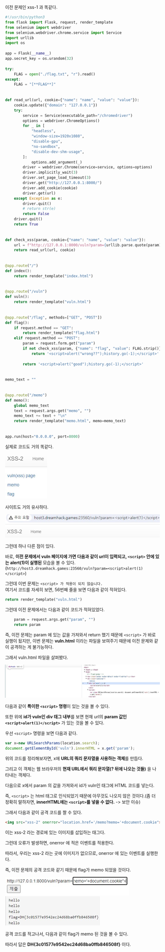 이전 문제인 xss-1 과 똑같다.  

```python
#!/usr/bin/python3
from flask import Flask, request, render_template
from selenium import webdriver
from selenium.webdriver.chrome.service import Service
import urllib
import os

app = Flask(__name__)
app.secret_key = os.urandom(32)

try:
    FLAG = open("./flag.txt", "r").read()
except:
    FLAG = "[**FLAG**]"


def read_url(url, cookie={"name": "name", "value": "value"}):
    cookie.update({"domain": "127.0.0.1"})
    try:
        service = Service(executable_path="/chromedriver")
        options = webdriver.ChromeOptions()
        for _ in [
            "headless",
            "window-size=1920x1080",
            "disable-gpu",
            "no-sandbox",
            "disable-dev-shm-usage",
        ]:
            options.add_argument(_)
        driver = webdriver.Chrome(service=service, options=options)
        driver.implicitly_wait(3)
        driver.set_page_load_timeout(3)
        driver.get("http://127.0.0.1:8000/")
        driver.add_cookie(cookie)
        driver.get(url)
    except Exception as e:
        driver.quit()
        # return str(e)
        return False
    driver.quit()
    return True


def check_xss(param, cookie={"name": "name", "value": "value"}):
    url = f"http://127.0.0.1:8000/vuln?param={urllib.parse.quote(param)}"
    return read_url(url, cookie)


@app.route("/")
def index():
    return render_template("index.html")


@app.route("/vuln")
def vuln():
    return render_template("vuln.html")


@app.route("/flag", methods=["GET", "POST"])
def flag():
    if request.method == "GET":
        return render_template("flag.html")
    elif request.method == "POST":
        param = request.form.get("param")
        if not check_xss(param, {"name": "flag", "value": FLAG.strip()}):
            return '<script>alert("wrong??");history.go(-1);</script>'

        return '<script>alert("good");history.go(-1);</script>'


memo_text = ""


@app.route("/memo")
def memo():
    global memo_text
    text = request.args.get("memo", "")
    memo_text += text + "\n"
    return render_template("memo.html", memo=memo_text)


app.run(host="0.0.0.0", port=8000)
```

실제로 코드도 거의 똑같다.  

<img src="3.jpg">  

사이트도 거의 유사하다.  

<img src="4.jpg">  

그런데 하나 다른 점이 있다.  

바로, **이전 문제에서 vuln 페이지에 가면 다음과 같이 url이 입력되고, ``<script>`` 안에 있는 alert(1)이 실행된** 모습을 볼 수 있다.(``http://host3.dreamhack.games:23560/vuln?param=<script>alert(1)</script>``)  

그런데 이번 문제는 ``<script> 가 적용이 되지 않습니다.``  
여기서 코드를 자세히 보면, 56번째 줄을 보면 다음과 같이 적혀있다.  

```python
return render_template("vuln.html")
```

그런데 이전 문제에서는 다음과 같이 코드가 적혀있었다.  

```python
    param = request.args.get("param", "")
    return param
```

즉, 이전 문제는 param 에 있는 값을 가져와서 return 했기 때문에 ``<script>`` 가 바로 실행이 됬지만, 이번 문제는 **vuln.html** 이라는 파일을 보여주기 때문에 이전 문제와 같이 공격하는 게 불가능하다.  

그래서 vuln.html 파일을 살펴봤다.  

<img src="5.jpg">  

다음과 같이 **특이한 ``<script>`` 명령**이 있는 것을 볼 수 있다.  

또한 위에 **id가 vuln인 div 태그 내부**를 보면 현재 url의 **param 값인 ``<script>alert(1)</script>``** 가 있는 것을 볼 수 있다.  

우선 ``<script>`` 명령을 보면 다음과 같다.  

```javascript
var x=new URLSearchParams(location.search);
document.getElementById('vuln').innerHTML = x.get('param');
```

위의 코드를 정리해보자면, x에 **URL의 쿼리 문자열을 사용하는 객체**를 만듭다.  

그리고 이 객체는 웹 브라우저의 **현재 URL에서 쿼리 문자열(? 뒤에 나오는 것들)** 을 나타내는 객체다.  

다음으로 x에서 param 의 값을 가져와서 id가 vuln인 태그에 HTML 코드를 넣는다.  

즉, ``<script>`` 는 html 태그로 인식되었기 때문에 아무것도 나오지 않은 것이다.(좀 더 정확히 말하자면, **innerHTML에는 ``<script>``를 넣을 수 없다.** -> 보안 이슈)  

그래서 다음과 같이 공격 코드를 짤 수 있다.  

```html
<img src="xss-2" onerror="location.href='/memo?memo='+document.cookie">
```

이는 xss-2 라는 경로에 있는 이미지를 삽입하는 태그다.  

그런데 오류가 발생하면, onerror 에 적은 이벤트를 적용한다.  

따라서, 우리는 xss-2 라는 곳에 이미지가 없으므로, onerror 에 있는 이벤트를 실행한다.  

즉, 이전 문제의 공격 코드와 같기 때문에 flag가 memo 되었을 것이다.  

<img src="6.jpg"> <img src="7.jpg">  

공격 코드를 적고나서, 다음과 같이 flag가 memo 된 것을 볼 수 있다.  

따라서 답은 **DH{3c01577e9542ec24d68ba0ffb846508f}** 이다.  
